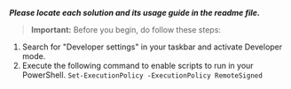 ***Please locate each solution and its usage guide in the readme file.***

> **Important:** Before you begin, do follow these steps:
1. Search for "Developer settings" in your taskbar and activate Developer mode.
1. Execute the following command to enable scripts to run in your PowerShell.
``` Set-ExecutionPolicy -ExecutionPolicy RemoteSigned ```

